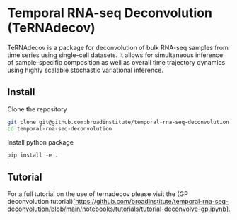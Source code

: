# Temporal RNA-seq Deconvolution (TeRNAdecov)

TeRNAdecov is a package for deconvolution of bulk RNA-seq samples from time series using single-cell datasets. It allows for simultaneous inference of sample-specific composition as well as overall time trajectory dynamics using highly scalable stochastic variational inference.

## Install
Clone the repository
```sh
git clone git@github.com:broadinstitute/temporal-rna-seq-deconvolution
cd temporal-rna-seq-deconvolution
```

Install python package
```py
pip install -e .
```

## Tutorial
For a full tutorial on the use of ternadecov please visit the (GP deconvolution tutorial)[https://github.com/broadinstitute/temporal-rna-seq-deconvolution/blob/main/notebooks/tutorials/tutorial-deconvolve-gp.ipynb].